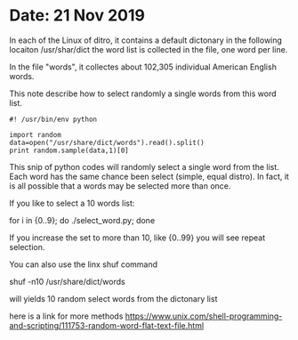 # Date: 21 Nov 2019

In each of the Linux of ditro, it contains a default dictonary in the following locaiton
  /usr/shar/dict
the word list is collected in the file, one word per line.

In the file "words", it collectes about 102,305 individual American English words.

This note describe how to select randomly a single words from this word list.

```
#! /usr/bin/env python

import random
data=open("/usr/share/dict/words").read().split()
print random.sample(data,1)[0]
```

This snip of python codes will randomly select a single word from the list.  Each word
has the same chance been select (simple, equal distro).  In fact, it is all possible that 
a words may be selected more than once.

If you like to select a 10 words list:

for i in {0..9}; do ./select_word.py; done

If you increase the set to more than 10, like {0..99} you will see repeat selection.

You can also use the linx shuf command

shuf -n10 /usr/share/dict/words

will yields 10 random select words from the dictonary list


here is a link for more methods
https://www.unix.com/shell-programming-and-scripting/111753-random-word-flat-text-file.html
